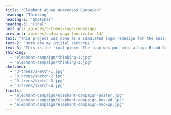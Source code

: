 ```yaml
---
title: "Elephant Abuse Awareness Campaign"
heading: "Thinking"
heading-2: "Sketches"
heading-3: "Final"
next_url: /pieces/3-trees-logo-redesign/
prev_url: /pieces/radio-gaga-lenticular-3d/
text: "This project was done as a simulated logo redesign for the business called 3 Trees. The original logo, included below, was hand drawn and inconsistent on both the store front and the website."
text-2: "Here are my initial sketches."
text-3: "This is the final piece. The logo was put into a Logo Brand Guidelines booklet to be handed back to the client, outlining all of the branding information and ways that the logo should and should not be used."
thinking:
  - "elephant-campaign/thinking-1.jpg"
  - "elephant-campaign/thinking-2.jpg"
sketches:
  - "3-trees/sketch-1.jpg"
  - "3-trees/sketch-2.jpg"
  - "3-trees/sketch-3.jpg"
  - "3-trees/sketch-4.jpg"
finals:
  - "elephant-campaign/elephant-campaign-poster.jpg"
  - "elephant-campaign/elephant-campaign-bus-ad.jpg"
  - "elephant-campaign/elephant-campaign-mockup.jpg"
---
```

